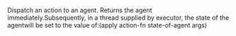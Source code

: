 Dispatch an action to an agent. Returns the agent immediately.Subsequently, in a thread supplied by executor, the state of the agentwill be set to the value of:(apply action-fn state-of-agent args)